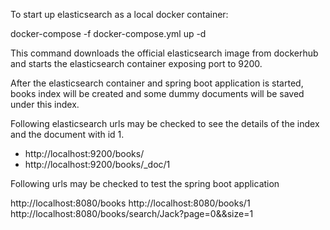 To start up elasticsearch as a local docker container:

docker-compose -f docker-compose.yml up -d

This command downloads the official elasticsearch image from dockerhub and
starts the elasticsearch container exposing port to 9200.

After the elasticsearch container and spring boot application is started, 
books index will be created and some dummy documents will be saved under this index.

Following elasticsearch urls may be checked to see the details of the index and the document with id 1.

* http://localhost:9200/books/
* http://localhost:9200/books/_doc/1

Following urls may be checked to test the spring boot application

http://localhost:8080/books
http://localhost:8080/books/1
http://localhost:8080/books/search/Jack?page=0&&size=1

